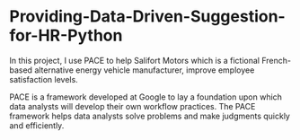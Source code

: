 # Providing-Data-Driven-Suggestion-for-HR-Python

In this project, I use PACE to help Salifort Motors which is a fictional French-based alternative energy vehicle manufacturer, improve employee satisfaction levels.

PACE is a framework developed at Google to lay a foundation upon which data analysts will develop their own workflow practices. The PACE framework helps data analysts solve problems and make judgments quickly and efficiently.
